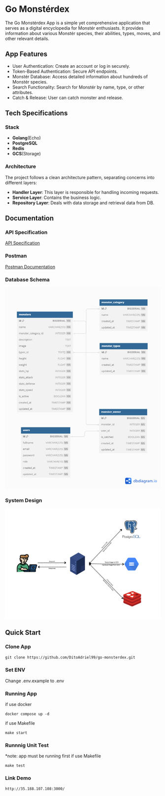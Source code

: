 # Go Monstérdex
The Go Monstérdex App is a simple yet comprehensive application that serves as a digital encyclopedia for Monstér enthusiasts. It provides information about various Monstér species, their abilities, types, moves, and other relevant details.

## App Features
- User Authentication: Create an account or log in securely.
- Token-Based Authentication: Secure API endpoints.
- Monstér Database: Access detailed information about hundreds of Monstér species.
- Search Functionality: Search for Monstér by name, type, or other attributes.
- Catch & Release: User can catch monster and release.

## Tech Specifications
### Stack
- **Golang**(Echo)
- **PostgreSQL**
- **Redis**
- **GCS**(Storage)

### Architecture
The project follows a clean architecture pattern, separating concerns into different layers:

- **Handler Layer**: This layer is responsible for handling incoming requests.
- **Service Layer**: Contains the business logic.
- **Repository Layer**: Deals with data storage and retrieval data from DB.

## Documentation
### API Specification
[API Specification](http://35.188.107.108:3000/swagger/index.html)

### Postman
[Postman Documentation](https://documenter.getpostman.com/view/28576845/2s9YeK4Vfp)

### Database Schema
![Database Schema](db_schema.png "DB Schema")

### System Design
![System Design](system_design.png "System Design")

## Quick Start
### Clone App
```
git clone https://github.com/DitoAdriel99/go-monsterdex.git
```
### Set ENV
Change .env.example to .env

### Running App
if use docker
```
docker compose up -d
```
if use Makefile
```
make start
```

### Runnnig Unit Test
*note: app must be running first
if use Makefile
```
make test
```
### Link Demo
```
http://35.188.107.108:3000/
```